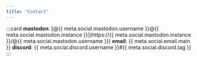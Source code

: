 ```yaml
---
title: "Contact"
---
```


:::card
**mastodon**: [@{{ meta.social.mastodon.username }}@{{ meta.social.mastodon.instance }}](https://{{ meta.social.mastodon.instance }}/@{{ meta.social.mastodon.username }})
**email**: {{ meta.social.email.main }}
**discord**: {{ meta.social.discord.username }}#{{ meta.social.discord.tag }}
:::